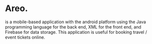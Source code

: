 # Areo.
is a mobile-based application with the android platform using the Java programming language for the back end, XML for the front end, and Firebase for data storage. This application is useful for booking travel / event tickets online.
